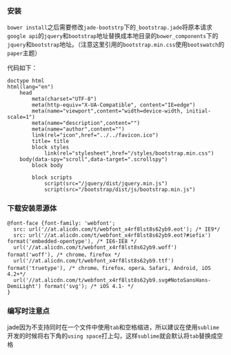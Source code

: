 ### 安装
`bower install`之后需要修改`jade-bootstrp`下的`_bootstrap.jade`将原本请求`google api`的`jquery`和`bootstrap`地址替换成本地目录的`bower_components`下的`jquery`和`bootstrap`地址。（注意这里引用的`bootstrap.min.css`使用`bootswatch`的	`paper`主题）

代码如下：
```jade
doctype html
html(lang="en")
	head
		meta(charset="UTF-8")
		meta(http-equiv="X-UA-Compatible", content="IE=edge")
		meta(name="viewport",content="width=device-width, initial-scale=1")
		meta(name="description",content="")
		meta(name="author",content="")
		link(rel="icon",href="../../favicon.ico")
		title= title
		block styles
			link(rel="stylesheet",href="/styles/bootstrap.min.css")
	body(data-spy="scroll",data-target=".scrollspy")
		block body
			
		block scripts
			script(src="/jquery/dist/jquery.min.js")
			script(src="/bootstrap/dist/js/bootstrap.min.js")
```

### 下载安装思源体
```
@font-face {font-family: 'webfont';
  src: url('//at.alicdn.com/t/webfont_x4rf8lst8s62yb9.eot'); /* IE9*/
  src: url('//at.alicdn.com/t/webfont_x4rf8lst8s62yb9.eot?#iefix') format('embedded-opentype'), /* IE6-IE8 */
  url('//at.alicdn.com/t/webfont_x4rf8lst8s62yb9.woff') format('woff'), /* chrome、firefox */
  url('//at.alicdn.com/t/webfont_x4rf8lst8s62yb9.ttf') format('truetype'), /* chrome、firefox、opera、Safari, Android, iOS 4.2+*/
  url('//at.alicdn.com/t/webfont_x4rf8lst8s62yb9.svg#NotoSansHans-DemiLight') format('svg'); /* iOS 4.1- */
}
```

### 编写时注意点
jade因为不支持同时在一个文件中使用`tab`和空格缩进，所以建议在使用`sublime`开发的时候将右下角的`using space`打上勾，这样`sublime`就会默认将`tab`替换成空格